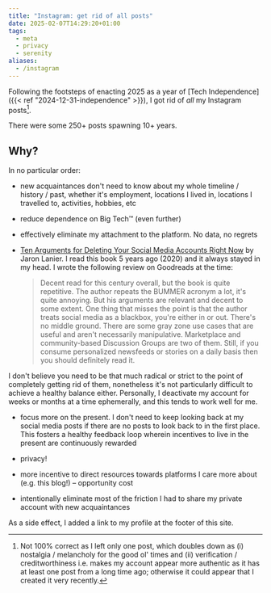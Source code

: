 ```yaml
---
title: "Instagram: get rid of all posts"
date: 2025-02-07T14:29:20+01:00
tags:
  - meta
  - privacy
  - serenity
aliases:
  - /instagram
---
```


Following the footsteps of enacting 2025 as a year of [Tech Independence]({{< ref
"2024-12-31-independence" >}}), I got rid of _all_ my Instagram posts[^1].

There were some 250+ posts spawning 10+ years.

## Why?

In no particular order:

- new acquaintances don't need to know about my whole timeline / history / past,
  whether it's employment, locations I lived in, locations I travelled to,
  activities, hobbies, etc

- reduce dependence on Big Tech™ (even further)

- effectively eliminate my attachment to the platform. No data, no regrets

- [Ten Arguments for Deleting Your Social Media Accounts Right
  Now](https://www.goodreads.com/book/show/37830765-ten-arguments-for-deleting-your-social-media-accounts-right-now)
  by Jaron Lanier. I read this book 5 years ago (2020) and it always stayed in my head.
  I wrote the following review on Goodreads at the time:

  > Decent read for this century overall, but the book is quite repetitive. The
  > author repeats the BUMMER acronym a lot, it's quite annoying. But his
  > arguments are relevant and decent to some extent. One thing that misses the
  > point is that the author treats social media as a blackbox, you're either in
  > or out. There's no middle ground. There are some gray zone use cases that
  > are useful and aren't necessarily manipulative. Marketplace and
  > community-based Discussion Groups are two of them. Still, if you consume
  > personalized newsfeeds or stories on a daily basis then
you should definitely read it.

I don't believe you need to be that much radical or strict to the point of
completely getting rid of them, nonetheless it's not particularly difficult to
achieve a healthy balance either. Personally, I deactivate my account for weeks
or months at a time ephemerally, and this tends to work well for me.

- focus more on the present. I don't need to keep looking back at my social
  media posts if there are no posts to look back to in the first place. This
  fosters a healthy feedback loop wherein incentives to live in the present are
  continuously rewarded

- privacy!

- more incentive to direct resources towards platforms I care more about
  (e.g. this blog!) – opportunity cost

- intentionally eliminate most of the friction I had to share my private account
  with new acquaintances

As a side effect, I added a link to my profile at the footer of this site.


[^1]: Not 100% correct as I left only one post, which doubles down as (i)
    nostalgia / melancholy for the good ol' times and (ii) verification /
    creditworthiness i.e. makes my account appear more authentic as it has at
    least one post from a long time ago; otherwise it could appear that I
    created it very recently.
